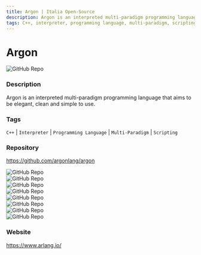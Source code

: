 ```yaml
---
title: Argon | Italia Open-Source
description: Argon is an interpreted multi-paradigm programming language that aims to be elegant, clean and simple to use.
tags: C++, interpreter, programming language, multi-paradigm, scripting
---
```

        

# Argon

![GitHub Repo](https://img.shields.io/static/v1?label=category&message=opensource&color=green)

### Description

Argon is an interpreted multi-paradigm programming language that aims to be elegant, clean and simple to use.

### Tags

`C++` | `Interpreter` | `Programming Language` | `Multi-Paradigm` | `Scripting`

### Repository

https://github.com/argonlang/argon

![GitHub Repo](https://img.shields.io/github/stars/argonlang/argon?style=social)<br />![GitHub Repo](https://img.shields.io/github/forks/argonlang/argon?style=social)<br />![GitHub Repo](https://img.shields.io/github/v/tag/argonlang/argon?style=social)<br />![GitHub Repo](https://img.shields.io/github/contributors/argonlang/argon)<br />![GitHub Repo](https://img.shields.io/github/issues-pr/argonlang/argon)<br />![GitHub Repo](https://img.shields.io/github/issues/argonlang/argon)<br />![GitHub Repo](https://img.shields.io/github/license/argonlang/argon)<br />![GitHub Repo](https://img.shields.io/github/last-commit/argonlang/argon)<br />

### Website

https://www.arlang.io/